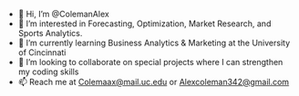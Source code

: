 - 👋 Hi, I’m @ColemanAlex
- 👀 I’m interested in Forecasting, Optimization,  Market Research, and Sports Analytics.
- 🌱 I’m currently learning Business Analytics & Marketing at the University of Cincinnati
- 💞️ I’m looking to collaborate on special projects where I can strengthen my coding skills
- 📫 Reach me at Colemaax@mail.uc.edu or Alexcoleman342@gmail.com

<!---
ColemanAlex/ColemanAlex is a ✨ special ✨ repository because its `README.md` (this file) appears on your GitHub profile.
You can click the Preview link to take a look at your changes.
--->
